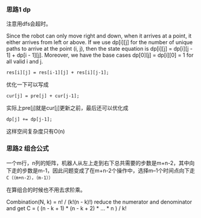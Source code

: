 ### 思路1 dp

注意用dfs会超时。

Since the robot can only move right and down, when it arrives at a point, it either arrives from left or above. If we use dp[i][j] for the number of unique paths to arrive at the point (i, j), then the state equation is dp[i][j] = dp[i][j - 1] + dp[i - 1][j]. Moreover, we have the base cases dp[0][j] = dp[i][0] = 1 for all valid i and j.

`res[i][j] = res[i-1][j] + res[i][j-1];`

优化一下可以写成

`cur[j] = pre[j] + cur[j-1];`

实际上pre[j]就是cur[j]更新之前，最后还可以优化成

`dp[j] += dp[j-1];`

这样空间复杂度只有O(n)

### 思路2 组合公式

一个m行，n列的矩阵，机器人从左上走到右下总共需要的步数是m+n-2，其中向下走的步数是m-1，因此问题变成了在m+n-2个操作中，选择m–1个时间点向下走`C（（m+n-2），（m-1））`

在算组合的时候也不用去求阶乘。

Combination(N, k) = n! / (k!(n - k)!)
reduce the numerator and denominator and get
C = ( (n - k + 1) * (n - k + 2) * ... * n ) / k!
